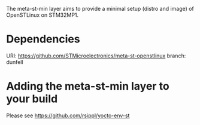 The meta-st-min layer aims to provide a minimal setup (distro and image) of
OpenSTLinux on STM32MP1.

Dependencies
============

  URI: https://github.com/STMicroelectronics/meta-st-openstlinux
  branch: dunfell

Adding the meta-st-min layer to your build
=================================================

Please see https://github.com/rsippl/yocto-env-st
